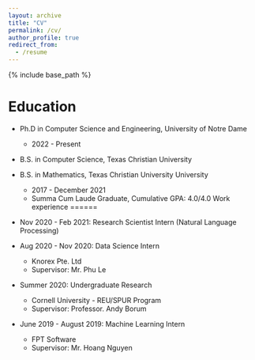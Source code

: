 ```yaml
---
layout: archive
title: "CV"
permalink: /cv/
author_profile: true
redirect_from:
  - /resume
---
```


{% include base_path %}

Education
======
* Ph.D in Computer Science and Engineering, University of Notre Dame
  * 2022 - Present
* B.S. in Computer Science, Texas Christian University
* B.S. in Mathematics, Texas Christian University University
  * 2017 - December 2021
  * Summa Cum Laude Graduate, Cumulative GPA: 4.0/4.0
Work experience
======
* Nov 2020 - Feb 2021: Research Scientist Intern (Natural Language Processing)
* Aug 2020 - Nov 2020: Data Science Intern
  * Knorex Pte. Ltd
  * Supervisor: Mr. Phu Le

* Summer 2020: Undergraduate Research
  * Cornell University - REU/SPUR Program
  * Supervisor: Professor. Andy Borum

* June 2019 - August 2019: Machine Learning Intern
  * FPT Software
  * Supervisor: Mr. Hoang Nguyen

